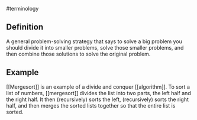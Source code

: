 #terminology

## Definition
A general problem-solving strategy that says to solve a big problem you should divide it into smaller problems, solve those smaller problems, and then combine those solutions to solve the original problem.

## Example
[[Mergesort]] is an example of a divide and conquer [[algorithm]]. To sort a list of numbers, [[mergesort]] divides the list into two parts, the left half and the right half. It then (recursively) sorts the left, (recursively) sorts the right half, and then merges the sorted lists together so that the entire list is sorted. 

